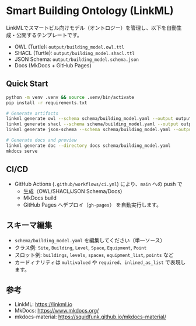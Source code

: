 # Smart Building Ontology (LinkML)

LinkMLでスマートビル向けモデル（オントロジー）を管理し、以下を自動生成・公開するテンプレートです。

- OWL (Turtle): `output/building_model.owl.ttl`
- SHACL (Turtle): `output/building_model.shacl.ttl`
- JSON Schema: `output/building_model.schema.json`
- Docs (MkDocs + GitHub Pages)

## Quick Start

```bash
python -m venv .venv && source .venv/bin/activate
pip install -r requirements.txt

# Generate artifacts
linkml generate owl --schema schema/building_model.yaml --output output/building_model.owl.ttl
linkml generate shacl --schema schema/building_model.yaml --output output/building_model.shacl.ttl
linkml generate json-schema --schema schema/building_model.yaml --output output/building_model.schema.json

# Generate docs and preview
linkml generate doc --directory docs schema/building_model.yaml
mkdocs serve
```

## CI/CD

- GitHub Actions (`.github/workflows/ci.yml`) により、`main` への push で
  - 生成（OWL/SHACL/JSON Schema/Docs）
  - MkDocs build
  - GitHub Pages へデプロイ（`gh-pages`）
  を自動実行します。

## スキーマ編集

- `schema/building_model.yaml` を編集してください（単一ソース）
- クラス例: `Site`, `Building`, `Level`, `Space`, `Equipment`, `Point`
- スロット例: `buildings`, `levels`, `spaces`, `equipment_list`, `points` など
- カードィナリティは `multivalued` や `required`、`inlined_as_list` で表現します。

## 参考

- LinkML: https://linkml.io
- MkDocs: https://www.mkdocs.org/
- mkdocs-material: https://squidfunk.github.io/mkdocs-material/
```

